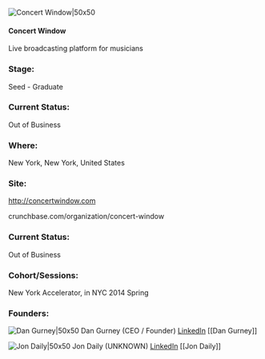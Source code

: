 

![Concert Window|50x50](https://apimg.techstars.com/connect/images/image_files/538c/cf33/ed19/4c92/6800/0001/original/concert_window_logo-square.jpg)

#### Concert Window
Live broadcasting platform for musicians

### Stage: 
Seed - Graduate 

### Current Status: 
Out of Business

### Where:
New York, New York, United States

### Site:
http://concertwindow.com



crunchbase.com/organization/concert-window

### Current Status: 
Out of Business

### Cohort/Sessions: 
New York Accelerator, in NYC 2014 Spring

### Founders: 

![Dan Gurney|50x50](https://apimg.techstars.com/connect/images/image_files/5384/e67e/6a32/fd20/3e00/0002/original/1465870_10101092607647311_1665058742_o_(1).jpg) Dan Gurney (CEO / Founder) [LinkedIn](https://linkedin.com/in/dangurney) [[Dan Gurney]]

![Jon Daily|50x50](https://apimg.techstars.com/connect/images/image_files/56eb7ab8c2f1c460fc000001/original/walter-wlodarczyk-jonathan.jpg) Jon Daily (UNKNOWN) [LinkedIn](https://linkedin.com/in/jonfdaily) [[Jon Daily]]


